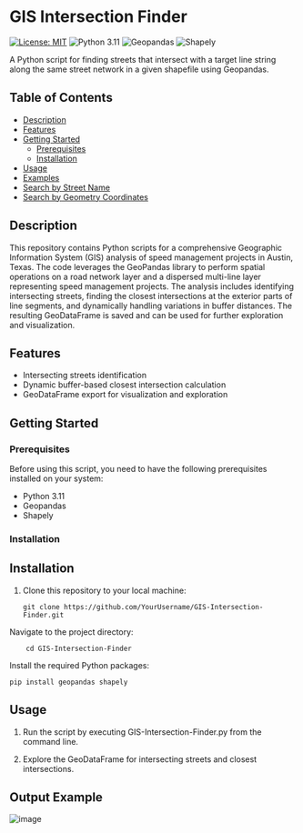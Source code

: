# GIS Intersection Finder

[![License: MIT](https://img.shields.io/badge/License-MIT-yellow.svg)](https://opensource.org/licenses/MIT)
![Python 3.11](https://img.shields.io/badge/Python-3.11-blue.svg)
![Geopandas](https://img.shields.io/badge/Geopandas-0.10.2-brightgreen.svg)
![Shapely](https://img.shields.io/badge/Shapely-2.0.0-brightgreen.svg)


A Python script for finding streets that intersect with a target line string along the same street network in a given shapefile using Geopandas.

## Table of Contents

- [Description](#description)
- [Features](#features)
- [Getting Started](#getting-started)
  - [Prerequisites](#prerequisites)
  - [Installation](#installation)
- [Usage](#usage)
- [Examples](#examples)
- [Search by Street Name](#Search-by-Street-Name)
- [Search by Geometry Coordinates](#Search-by-Geometry-Coordinates)


## Description

This repository contains Python scripts for a comprehensive Geographic Information System (GIS) analysis of speed management projects in Austin, Texas. The code leverages the GeoPandas library to perform spatial operations on a road network layer and a dispersed multi-line layer representing speed management projects. The analysis includes identifying intersecting streets, finding the closest intersections at the exterior parts of line segments, and dynamically handling variations in buffer distances. The resulting GeoDataFrame is saved and can be used for further exploration and visualization.

## Features

- Intersecting streets identification
- Dynamic buffer-based closest intersection calculation
- GeoDataFrame export for visualization and exploration

## Getting Started

### Prerequisites

Before using this script, you need to have the following prerequisites installed on your system:

- Python 3.11
- Geopandas
- Shapely

### Installation

## Installation

1. Clone this repository to your local machine:

   ```shell
   git clone https://github.com/YourUsername/GIS-Intersection-Finder.git
Navigate to the project directory:

```shell
    cd GIS-Intersection-Finder
```
Install the required Python packages:
```shell
pip install geopandas shapely
```


## Usage

1. Run the script by executing GIS-Intersection-Finder.py from the command line.

2. Explore the GeoDataFrame for intersecting streets and closest intersections.


## Output Example


![image](https://github.com/Milad84/GIS-Intersection-Finder/assets/38597478/f672816f-f305-4a19-b5c3-eddcab64441e)

